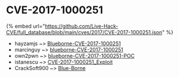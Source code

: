 # CVE-2017-1000251
{% embed url="https://github.com/Live-Hack-CVE/full_database/blob/main/cves/2017/CVE-2017-1000251.json" %}

* hayzamjs ~> [Blueborne-CVE-2017-1000251](https://www.alice-snow.ru/2017/database/cve-2017-1000251/blueborne-cve-2017-1000251-hayzamjs)
* marcinguy ~> [blueborne-CVE-2017-1000251](https://www.alice-snow.ru/2017/database/cve-2017-1000251/blueborne-cve-2017-1000251-marcinguy)
* own2pwn ~> [blueborne-CVE-2017-1000251-POC](https://www.alice-snow.ru/2017/database/cve-2017-1000251/blueborne-cve-2017-1000251-poc-own2pwn)
* istanescu ~> [CVE-2017-1000251_Exploit](https://www.alice-snow.ru/2017/database/cve-2017-1000251/cve-2017-1000251_exploit-istanescu)
* CrackSoft900 ~> [Blue-Borne](https://www.alice-snow.ru/2017/database/cve-2017-1000251/blue-borne-cracksoft900)